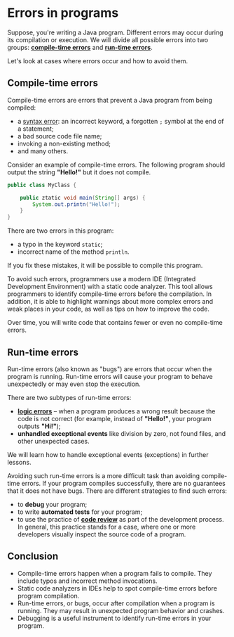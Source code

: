 # Errors in programs

Suppose, you're writing a Java program. Different errors may occur during its compilation or execution. We will divide all possible errors into two groups: **[compile-time errors](https://hyperskill.org/learn/step/3536)** and **[run-time errors](https://hyperskill.org/learn/step/3536)**.

Let's look at cases where errors occur and how to avoid them.

## Compile-time errors

Compile-time errors are errors that prevent a Java program from being compiled:

- a [syntax error](https://hyperskill.org/learn/step/3536): an incorrect keyword, a forgotten `;` symbol at the end of a statement;
- a bad source code file name;
- invoking a non-existing method;
- and many others.

Consider an example of compile-time errors. The following program should output the string **"Hello!"** but it does not compile.

```java
public class MyClass {

    public ztatic void main(String[] args) {
        System.out.printn("Hello!");
    }
}
```

There are two errors in this program:

- a typo in the keyword `static`;
- incorrect name of the method `println`.

If you fix these mistakes, it will be possible to compile this program.

To avoid such errors, programmers use a modern IDE (Integrated Development Environment) with a static code analyzer. This tool allows programmers to identify compile-time errors before the compilation. In addition, it is able to highlight warnings about more complex errors and weak places in your code, as well as tips on how to improve the code.

Over time, you will write code that contains fewer or even no compile-time errors.

## Run-time errors

Run-time errors (also known as "bugs") are errors that occur when the program is running. Run-time errors will cause your program to behave unexpectedly or may even stop the execution.

There are two subtypes of run-time errors:

- **[logic errors](https://hyperskill.org/learn/step/3536)** – when a program produces a wrong result because the code is not correct (for example, instead of **"Hello!"**, your program outputs **"Hi!"**);
- **unhandled exceptional events** like division by zero, not found files, and other unexpected cases.

We will learn how to handle exceptional events (exceptions) in further lessons.

Avoiding such run-time errors is a more difficult task than avoiding compile-time errors. If your program compiles successfully, there are no guarantees that it does not have bugs. There are different strategies to find such errors:

- to **debug** your program;
- to write **automated tests** for your program;
- to use the practice of **[code review](https://hyperskill.org/learn/step/3536)** as part of the development process. In general, this practice stands for a case, where one or more developers visually inspect the source code of a program.

## Conclusion

- Compile-time errors happen when a program fails to compile. They include typos and incorrect method invocations.
- Static code analyzers in IDEs help to spot compile-time errors before program compilation.
- Run-time errors, or bugs, occur after compilation when a program is running. They may result in unexpected program behavior and crashes.
- Debugging is a useful instrument to identify run-time errors in your program.